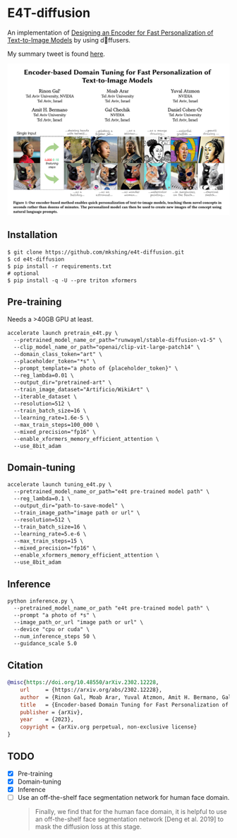 # E4T-diffusion
An implementation of [Designing an Encoder for Fast Personalization of Text-to-Image Models](https://arxiv.org/abs/2302.12228) by using d🧨ffusers. 

My summary tweet is found [here](https://twitter.com/mk1stats/status/1630891691623448576).

![paper](e4t-paper.png)

## Installation
```
$ git clone https://github.com/mkshing/e4t-diffusion.git
$ cd e4t-diffusion
$ pip install -r requirements.txt
# optional
$ pip install -q -U --pre triton xformers
```

## Pre-training
Needs a >40GB GPU at least. 
```
accelerate launch pretrain_e4t.py \
  --pretrained_model_name_or_path="runwayml/stable-diffusion-v1-5" \
  --clip_model_name_or_path="openai/clip-vit-large-patch14" \
  --domain_class_token="art" \
  --placeholder_token="*s" \
  --prompt_template="a photo of {placeholder_token}" \
  --reg_lambda=0.01 \
  --output_dir="pretrained-art" \
  --train_image_dataset="Artificio/WikiArt" \
  --iterable_dataset \
  --resolution=512 \
  --train_batch_size=16 \
  --learning_rate=1.6e-5 \
  --max_train_steps=100_000 \
  --mixed_precision="fp16" \
  --enable_xformers_memory_efficient_attention \
  --use_8bit_adam
```

## Domain-tuning

```
accelerate launch tuning_e4t.py \
  --pretrained_model_name_or_path="e4t pre-trained model path" \
  --reg_lambda=0.1 \
  --output_dir="path-to-save-model" \
  --train_image_path="image path or url" \
  --resolution=512 \
  --train_batch_size=16 \
  --learning_rate=5.e-6 \
  --max_train_steps=15 \
  --mixed_precision="fp16" \
  --enable_xformers_memory_efficient_attention \
  --use_8bit_adam
```


## Inference
```
python inference.py \
  --pretrained_model_name_or_path "e4t pre-trained model path" \
  --prompt "a photo of *s" \
  --image_path_or_url "image path or url" \
  --device "cpu or cuda" \
  --num_inference_steps 50 \
  --guidance_scale 5.0
```


## Citation

```bibtex
@misc{https://doi.org/10.48550/arXiv.2302.12228,
    url     = {https://arxiv.org/abs/2302.12228},
    author  = {Rinon Gal, Moab Arar, Yuval Atzmon, Amit H. Bermano, Gal Chechik, Daniel Cohen-Or},  
    title   = {Encoder-based Domain Tuning for Fast Personalization of Text-to-Image Models},
    publisher = {arXiv},
    year    = {2023},
    copyright = {arXiv.org perpetual, non-exclusive license}
}
```

## TODO
- [x] Pre-training
- [x] Domain-tuning
- [x] Inference
- [ ] Use an off-the-shelf face segmentation network for human face domain.
   > Finally, we find that for the human face domain, it is helpful to
use an off-the-shelf face segmentation network [Deng et al. 2019]
to mask the diffusion loss at this stage.
